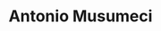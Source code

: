 ---
avatar: /images/people/antoniom.jpg
avatar_small: /images/people/antoniom_small.jpg
bio: ''
homepage: http://spawn.link
instagram: null
linkedin: null
title: Antonio Musumeci
twitter: https://x.com/_trapexit
type: guest
username: antoniom
youtube: null
---